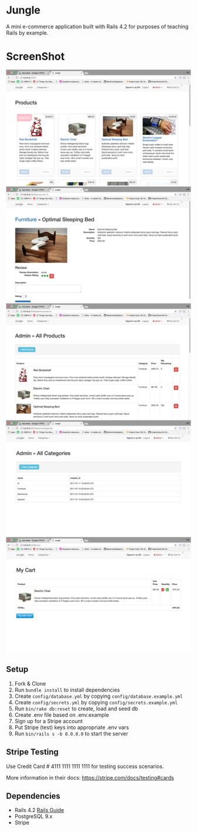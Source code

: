 # Jungle

A mini e-commerce application built with Rails 4.2 for purposes of teaching Rails by example.


# ScreenShot

!["screenshot description"](https://github.com/pachopa/jungle-rails/blob/master/public/Screen%20Shot%202017-07-11%20at%2012.58.44%20PM.png)
!["screenshot description"](https://github.com/pachopa/jungle-rails/blob/master/public/Screen%20Shot%202017-07-11%20at%2012.58.55%20PM.png)
!["screenshot description"](https://github.com/pachopa/jungle-rails/blob/master/public/Screen%20Shot%202017-07-11%20at%2012.59.01%20PM.png)
!["screenshot description"](https://github.com/pachopa/jungle-rails/blob/master/public/Screen%20Shot%202017-07-11%20at%2012.59.03%20PM.png)
!["screenshot description"](https://github.com/pachopa/jungle-rails/blob/master/public/Screen%20Shot%202017-07-11%20at%2012.58.48%20PM.png)
## Setup

1. Fork & Clone
2. Run `bundle install` to install dependencies
3. Create `config/database.yml` by copying `config/database.example.yml`
4. Create `config/secrets.yml` by copying `config/secrets.example.yml`
5. Run `bin/rake db:reset` to create, load and seed db
6. Create .env file based on .env.example
7. Sign up for a Stripe account
8. Put Stripe (test) keys into appropriate .env vars
9. Run `bin/rails s -b 0.0.0.0` to start the server

## Stripe Testing

Use Credit Card # 4111 1111 1111 1111 for testing success scenarios.

More information in their docs: <https://stripe.com/docs/testing#cards>

## Dependencies

* Rails 4.2 [Rails Guide](http://guides.rubyonrails.org/v4.2/)
* PostgreSQL 9.x
* Stripe
